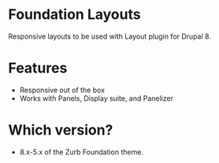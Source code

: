 Foundation Layouts
===
Responsive layouts to be used with Layout plugin for Drupal 8.

# Features

- Responsive out of the box
- Works with Panels, Display suite, and Panelizer

# Which version?

- 8.x-5.x of the Zurb Foundation theme.
